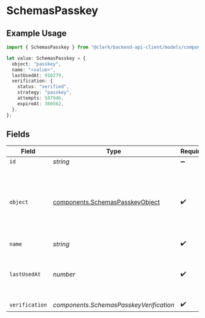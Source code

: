 # SchemasPasskey

## Example Usage

```typescript
import { SchemasPasskey } from "@clerk/backend-api-client/models/components";

let value: SchemasPasskey = {
  object: "passkey",
  name: "<value>",
  lastUsedAt: 910279,
  verification: {
    status: "verified",
    strategy: "passkey",
    attempts: 587946,
    expireAt: 360562,
  },
};
```

## Fields

| Field                                                                                  | Type                                                                                   | Required                                                                               | Description                                                                            |
| -------------------------------------------------------------------------------------- | -------------------------------------------------------------------------------------- | -------------------------------------------------------------------------------------- | -------------------------------------------------------------------------------------- |
| `id`                                                                                   | *string*                                                                               | :heavy_minus_sign:                                                                     | N/A                                                                                    |
| `object`                                                                               | [components.SchemasPasskeyObject](../../models/components/schemaspasskeyobject.md)     | :heavy_check_mark:                                                                     | String representing the object's type. Objects of the same type share the same value.<br/> |
| `name`                                                                                 | *string*                                                                               | :heavy_check_mark:                                                                     | N/A                                                                                    |
| `lastUsedAt`                                                                           | *number*                                                                               | :heavy_check_mark:                                                                     | Unix timestamp of when the passkey was last used.<br/>                                 |
| `verification`                                                                         | *components.SchemasPasskeyVerification*                                                | :heavy_check_mark:                                                                     | N/A                                                                                    |
